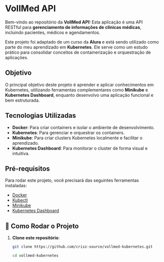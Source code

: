 # VollMed API

Bem-vindo ao repositório da **VollMed API**! Esta aplicação é uma API RESTful para **gerenciamento de informações de clínicas médicas**, incluindo pacientes, médicos e agendamentos.  

Este projeto foi adaptado de um curso da **Alura** e está sendo utilizado como parte do meu aprendizado em **Kubernetes**. Ele serve como um estudo prático para consolidar conceitos de containerização e orquestração de aplicações.

## Objetivo

O principal objetivo deste projeto é aprender e aplicar conhecimentos em Kubernetes, utilizando ferramentas complementares como **Minikube** e **Kubernetes Dashboard**, enquanto desenvolvo uma aplicação funcional e bem estruturada.

## Tecnologias Utilizadas

- **Docker**: Para criar containers e isolar o ambiente de desenvolvimento.
- **Kubernetes**: Para gerenciar e orquestrar os containers.
- **Minikube**: Para criar clusters Kubernetes localmente e facilitar o aprendizado.
- **Kubernetes Dashboard**: Para monitorar o cluster de forma visual e intuitiva.

## Pré-requisitos

Para rodar este projeto, você precisará das seguintes ferramentas instaladas:

- [Docker](https://www.docker.com/)
- [Kubectl](https://kubernetes.io/docs/tasks/tools/)
- [Minikube](https://minikube.sigs.k8s.io/docs/start/)
- [Kubernetes Dashboard](https://kubernetes.io/docs/tasks/access-application-cluster/web-ui-dashboard/)

## 📖 Como Rodar o Projeto

1. **Clone este repositório**:
   ```bash
   git clone https://github.com/crisz-source/vollmed-kubernetes.git

   cd vollmed-kubernetes
   ```
